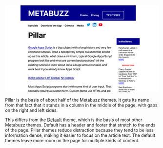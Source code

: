 ![Screenshot of Pillar theme with right sidebar](pillar-theme-sidebar-right-1280x720.png)

Pillar is the basis of about half of the Metabuzz themes. It gets its name 
from that fact that it stands in a column in the middle of the page, with 
gaps on the right and left sides.

This differs from the [Default](../default/index.html) theme, which is the basis
of most other Metabuzz themes. Default has a header and footer that stretch
to the ends of the page. Pillar themes reduce distraction because they tend to be 
less information dense, making it easier to focus on the article text. 
The default themes leave more room on the page for multiple kinds of content.


